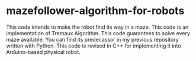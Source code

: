 # mazefollower-algorithm-for-robots
This code intends to make the robot find its way in a maze. This code is an implementation of Tremaux Algorithm. This code guarantees to solve every maze available. You can find its predecassor in my previous repository written with Python. This code is revised in C++ for implementing it into Arduino-based physical robot.
